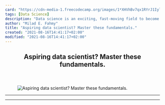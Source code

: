 ```yaml
---
card: "https://cdn-media-1.freecodecamp.org/images/1*XHVhBv7qx1RYrJ1Iyl_Sew.jpeg"
tags: [Data Science]
description: "Data science is an exciting, fast-moving field to become invo"
author: "Milad E. Fahmy"
title: "Aspiring data scientist? Master these fundamentals."
created: "2021-08-16T14:41:17+02:00"
modified: "2021-08-16T14:41:17+02:00"
---
```

<div class="site-wrapper">
<main id="site-main" class="site-main outer">
<div class="inner">
<article class="post-full post tag-data-science tag-tech tag-startup tag-life-lessons tag-programming ">
<header class="post-full-header">
<h1 class="post-full-title">Aspiring data scientist? Master these fundamentals.</h1>
</header>
<figure class="post-full-image">
<picture>
<source media="(max-width: 700px)" sizes="1px" srcset="data:image/gif;base64,R0lGODlhAQABAIAAAAAAAP///yH5BAEAAAAALAAAAAABAAEAAAIBRAA7 1w">
<source media="(min-width: 701px)" sizes="(max-width: 800px) 400px,
(max-width: 1170px) 700px,
1400px" srcset="https://cdn-media-1.freecodecamp.org/images/1*XHVhBv7qx1RYrJ1Iyl_Sew.jpeg 300w,
https://cdn-media-1.freecodecamp.org/images/1*XHVhBv7qx1RYrJ1Iyl_Sew.jpeg 600w,
https://cdn-media-1.freecodecamp.org/images/1*XHVhBv7qx1RYrJ1Iyl_Sew.jpeg 1000w,
https://cdn-media-1.freecodecamp.org/images/1*XHVhBv7qx1RYrJ1Iyl_Sew.jpeg 2000w">
<img onerror="this.style.display='none'" src="https://cdn-media-1.freecodecamp.org/images/1*XHVhBv7qx1RYrJ1Iyl_Sew.jpeg" alt="Aspiring data scientist? Master these fundamentals.">
</picture>
</figure>
<section class="post-full-content">
<div class="post-content">
</div>
<hr>
<hr>
</section>
</article>
</div>
</main>
</div>
<!-- Google Tag Manager (noscript) -->
<!-- End Google Tag Manager (noscript) -->
